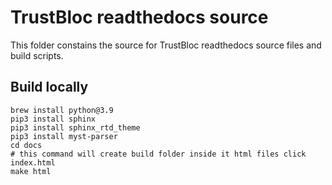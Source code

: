 # TrustBloc readthedocs source

This folder constains the source for TrustBloc readthedocs source files and build scripts.

## Build locally
```
brew install python@3.9
pip3 install sphinx
pip3 install sphinx_rtd_theme
pip3 install myst-parser
cd docs
# this command will create build folder inside it html files click index.html
make html
```
